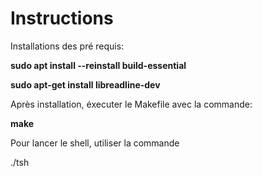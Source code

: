 # Instructions

Installations des pré requis:

**sudo apt install --reinstall build-essential**

**sudo apt-get install libreadline-dev**

Après installation, éxecuter le Makefile avec la commande:

**make**

Pour lancer le shell, utiliser la commande

./tsh
